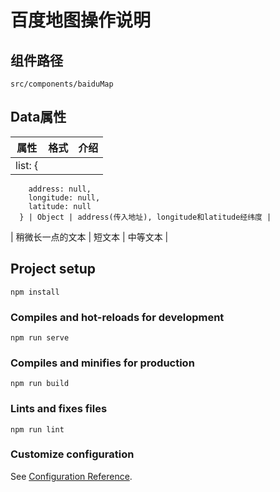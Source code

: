 
# 百度地图操作说明
## 组件路径
` src/components/baiduMap `
## Data属性
| 属性 | 格式 | 介绍 |
| ------ | ------ | ------ |
| list: {
        address: null,
        longitude: null,
        latitude: null
      } | Object | address(传入地址), longitude和latitude经纬度 |
| 稍微长一点的文本 | 短文本 | 中等文本 |
## Project setup
```
npm install
```

### Compiles and hot-reloads for development
```
npm run serve
```

### Compiles and minifies for production
```
npm run build
```

### Lints and fixes files
```
npm run lint
```

### Customize configuration
See [Configuration Reference](https://cli.vuejs.org/config/).
